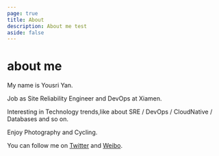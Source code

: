 ```yaml
---
page: true
title: About
description: About me test
aside: false
---
```


# about me

My name is Yousri Yan.

Job as Site Reliability Engineer and DevOps at Xiamen.

Interesting in Technology trends,like about SRE / DevOps / CloudNative / Databases and so on.

Enjoy Photography and Cycling.

You can follow me on [Twitter](http://twitter.com/Yousri) and [Weibo](http://weibo.com/Yousri).

